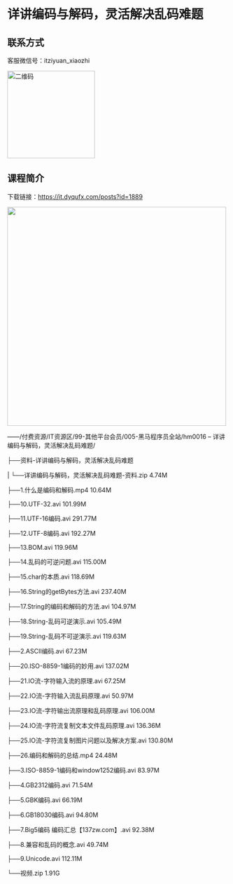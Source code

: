 # 详讲编码与解码，灵活解决乱码难题

## 联系方式

客服微信号：itziyuan_xiaozhi

<img src="https://ziyuanyun.oss-cn-guangzhou.aliyuncs.com/common/20240614073449/666b82192834a.jpg" width="200" height="200" alt="二维码">

## 课程简介

下载链接：https://it.dyqufx.com/posts?id=1889

<img src="https://ziyuanyun.oss-cn-guangzhou.aliyuncs.com/yun/20240515183557/6644900d8d5ac.jpg" width="500" alt="">

  ——/付费资源/IT资源区/99-其他平台会员/005-黑马程序员全站/hm0016 &#8211; 详讲编码与解码，灵活解决乱码难题/

 ├──资料-详讲编码与解码，灵活解决乱码难题

 | └──详讲编码与解码，灵活解决乱码难题-资料.zip 4.74M

 ├──1.什么是编码和解码.mp4 10.64M

 ├──10.UTF-32.avi 101.99M

 ├──11.UTF-16编码.avi 291.77M

 ├──12.UTF-8编码.avi 192.27M

 ├──13.BOM.avi 119.96M

 ├──14.乱码的可逆问题.avi 115.00M

 ├──15.char的本质.avi 118.69M

 ├──16.String的getBytes方法.avi 237.40M

 ├──17.String的编码和解码的方法.avi 104.97M

 ├──18.String-乱码可逆演示.avi 105.49M

 ├──19.String-乱码不可逆演示.avi 119.63M

 ├──2.ASCII编码.avi 67.23M

 ├──20.ISO-8859-1编码的妙用.avi 137.02M

 ├──21.IO流-字符输入流的原理.avi 67.25M

 ├──22.IO流-字符输入流乱码原理.avi 50.97M

 ├──23.IO流-字符输出流原理和乱码原理.avi 106.00M

 ├──24.IO流-字符流复制文本文件乱码原理.avi 136.36M

 ├──25.IO流-字符流复制图片问题以及解决方案.avi 130.80M

 ├──26.编码和解码的总结.mp4 24.48M

 ├──3.ISO-8859-1编码和window1252编码.avi 83.97M

 ├──4.GB2312编码.avi 71.54M

 ├──5.GBK编码.avi 66.19M

 ├──6.GB18030编码.avi 94.80M

 ├──7.Big5编码 编码汇总【137zw.com】.avi 92.38M

 ├──8.兼容和乱码的概念.avi 49.74M

 ├──9.Unicode.avi 112.11M

 └──视频.zip 1.91G

  